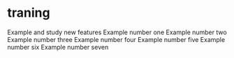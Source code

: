 # traning
Example and study new features
Example number one
Example number two
Example number three
Example number four 
Example number five
Example number six
Example number seven
